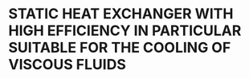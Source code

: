 # STATIC HEAT EXCHANGER WITH HIGH EFFICIENCY IN PARTICULAR SUITABLE FOR THE COOLING OF VISCOUS FLUIDS